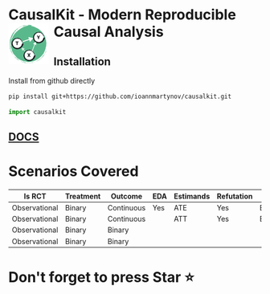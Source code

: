 # CausalKit - Modern Reproducible Causal Analysis <a href="https://ioannmartynov.github.io/CausalKit/"><img src="https://raw.githubusercontent.com/IoannMartynov/CausalKit/main/docs/_static/logo_big.svg" alt="CausalKit logo" width="80" style="float: left; margin-right: 10px;" /></a>


## Installation

Install from github directly

```bash
pip install git+https://github.com/ioannmartynov/causalkit.git
```

```python
import causalkit
```

## [DOCS](https://ioannmartynov.github.io/CausalKit/index.html)

# Scenarios Covered
| Is RCT        | Treatment | Outcome    | EDA | Estimands | Refutation | Docs    |
|---------------|-----------|------------|-----|-----------|------------|---------|
| Observational | Binary    | Continuous | Yes | ATE       | Yes        | Example |
| Observational | Binary    | Continuous |     | ATT       | Yes        | Example |
| Observational | Binary    | Binary     |     |           |            |         |
| Observational | Binary    | Binary     |     |           |            |         |

# Don't forget to press Star ⭐️

